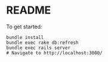 # README

To get started:

```
bundle install
bundle exec rake db:refresh
bundle exec rails server
# Navigate to http://localhost:3000/
```
